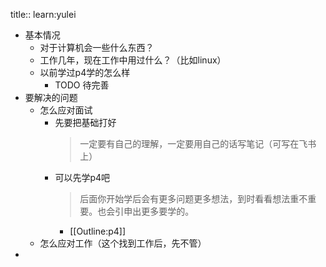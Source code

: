 title:: learn:yulei

- 基本情况
	- 对于计算机会一些什么东西？
	- 工作几年，现在工作中用过什么？（比如linux）
	- 以前学过p4学的怎么样
		- TODO 待完善
- 要解决的问题
	- 怎么应对面试
		- 先要把基础打好
		  > 一定要有自己的理解，一定要用自己的话写笔记（可写在飞书上）
		- 可以先学p4吧
		  > 后面你开始学后会有更多问题更多想法，到时看看想法重不重要。也会引申出更多要学的。
			- [[Outline:p4]]
	- 怎么应对工作（这个找到工作后，先不管）
-